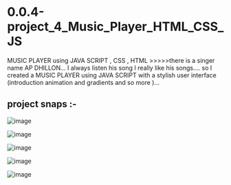 # 0.0.4-project_4_Music_Player_HTML_CSS_JS
MUSIC PLAYER using JAVA SCRIPT , CSS , HTML >>>>>there is a singer name AP DHILLON... I always listen his song  I really like his songs.... so I created a MUSIC PLAYER using JAVA SCRIPT  with a  stylish user interface (introduction animation and gradients and so more )... 


<h2>project snaps :-</h2>

![image](https://github.com/Kumar0Hitansh/0.0.4-project_4_Music_Player_HTML_CSS_JS/assets/121010426/26d28b7e-4a1d-47a3-a3c8-a023a621560c)

![image](https://github.com/Kumar0Hitansh/0.0.4-project_4_Music_Player_HTML_CSS_JS/assets/121010426/3ffcb934-3fcc-475b-9d0d-49fd28a6d633)

![image](https://github.com/Kumar0Hitansh/0.0.4-project_4_Music_Player_HTML_CSS_JS/assets/121010426/58b5d9e2-11a1-4147-b040-4bd87ddad658)

![image](https://github.com/Kumar0Hitansh/0.0.4-project_4_Music_Player_HTML_CSS_JS/assets/121010426/a31c058d-005e-44f2-98f2-8b013eb7a1b1)

![image](https://github.com/Kumar0Hitansh/0.0.4-project_4_Music_Player_HTML_CSS_JS/assets/121010426/cc10d7ac-c7a9-4afd-8e71-b0cbde665587)






